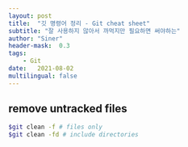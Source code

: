 ```yaml
---
layout: post
title:  "깃 명령어 정리 - Git cheat sheet"
subtitle: "잘 사용하지 않아서 까먹지만 필요하면 써야하는"
author: "Siner"
header-mask:  0.3
tags:
    - Git
date:   2021-08-02
multilingual: false
---
```


## remove untracked files

```bash
$git clean -f # files only
$git clean -fd # include directories
```
